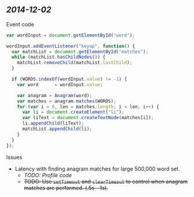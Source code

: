 *2014-12-02*
------------

Event code

```javascript
var wordInput = document.getElementById("word");

wordInput.addEventListener("keyup", function() {
  var matchList = document.getElementById("matches");
  while (matchList.hasChildNodes()) {
    matchList.removeChild(matchList.lastChild);
  }

  if (WORDS.indexOf(wordInput.value) != -1) {
    var word      = wordInput.value;

    var anagram = Anagram(word);
    var matches = anagram.matches(WORDS);
    for (var i = 0, len = matches.length; i < len; i++) {
      var li = document.createElement("li");
      var liText = document.createTextNode(matches[i]);
      li.appendChild(liText);
      matchList.appendChild(li); 
    }
  }
});
```

Issues

- Latency with finding anagram matches for large 500,000 word set.
  - *TODO: Profile code*
  - <s>TODO: Use `setTimeout` and `clearTimeout` to control when anagram matches are performed. (.5s - 1s).</s>

